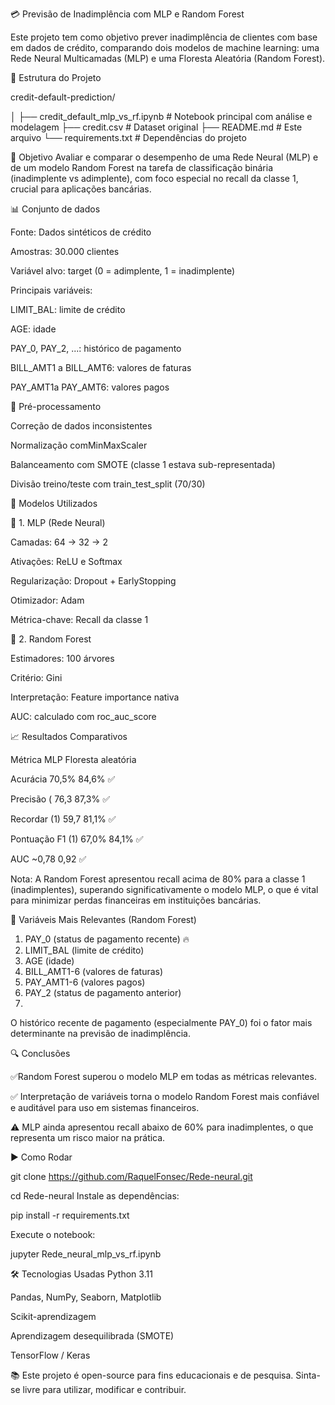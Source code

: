 💳 Previsão de Inadimplência com MLP e Random Forest

Este projeto tem como objetivo prever inadimplência de clientes com base em dados de crédito, comparando dois modelos de machine learning: uma Rede Neural Multicamadas (MLP) e uma Floresta Aleatória (Random Forest).


📁 Estrutura do Projeto

credit-default-prediction/


│
├── credit_default_mlp_vs_rf.ipynb  # Notebook principal com análise e modelagem
├── credit.csv                      # Dataset original
├── README.md                       # Este arquivo
└── requirements.txt                # Dependências do projeto


🧠 Objetivo
Avaliar e comparar o desempenho de uma Rede Neural (MLP) e de um modelo Random Forest na tarefa de classificação binária (inadimplente vs adimplente), com foco especial no recall da classe 1, crucial para aplicações bancárias.



📊 Conjunto de dados

Fonte: Dados sintéticos de crédito

Amostras: 30.000 clientes

Variável alvo: target (0 = adimplente, 1 = inadimplente)

Principais variáveis:

LIMIT_BAL: limite de crédito

AGE: idade

PAY_0, PAY_2, ...: histórico de pagamento

BILL_AMT1 a BILL_AMT6: valores de faturas

PAY_AMT1a PAY_AMT6: valores pagos

🧼 Pré-processamento

Correção de dados inconsistentes

Normalização comMinMaxScaler

Balanceamento com SMOTE (classe 1 estava sub-representada)

Divisão treino/teste com train_test_split (70/30)

📌 Modelos Utilizados

🔹 1. MLP (Rede Neural)

Camadas: 64 → 32 → 2

Ativações: ReLU e Softmax

Regularização: Dropout + EarlyStopping

Otimizador: Adam

Métrica-chave: Recall da classe 1

🔹 2. Random Forest

Estimadores: 100 árvores

Critério: Gini

Interpretação: Feature importance nativa

AUC: calculado com roc_auc_score

📈 Resultados Comparativos

Métrica	MLP	Floresta aleatória

Acurácia	70,5%	84,6% ✅

Precisão (	76,3	87,3% ✅

Recordar (1)	59,7	81,1% ✅

Pontuação F1 (1)	67,0%	84,1% ✅

AUC	~0,78	0,92 ✅

Nota: A Random Forest apresentou recall acima de 80% para a classe 1 (inadimplentes), superando significativamente o modelo MLP, o que é vital para minimizar perdas financeiras em instituições bancárias.

📌 Variáveis Mais Relevantes (Random Forest)


1. PAY_0         (status de pagamento recente) 🔥
2. LIMIT_BAL     (limite de crédito)
3. AGE           (idade)
4. BILL_AMT1-6   (valores de faturas)
5. PAY_AMT1-6    (valores pagos)
6. PAY_2         (status de pagamento anterior)
7. 
O histórico recente de pagamento (especialmente PAY_0) foi o fator mais determinante na previsão de inadimplência.

🔍 Conclusões

✅Random Forest superou o modelo MLP em todas as métricas relevantes.

✅ Interpretação de variáveis torna o modelo Random Forest mais confiável e auditável para uso em sistemas financeiros.

⚠️ MLP ainda apresentou recall abaixo de 60% para inadimplentes, o que representa um risco maior na prática.

▶️ Como Rodar


git clone https://github.com/RaquelFonsec/Rede-neural.git

cd Rede-neural
Instale as dependências:


pip install -r requirements.txt

Execute o notebook:


jupyter Rede_neural_mlp_vs_rf.ipynb

🛠️ Tecnologias Usadas
Python 3.11

Pandas, NumPy, Seaborn, Matplotlib

Scikit-aprendizagem

Aprendizagem desequilibrada (SMOTE)

TensorFlow / Keras

📚
Este projeto é open-source para fins educacionais e de pesquisa. Sinta-se livre para utilizar, modificar e contribuir.

